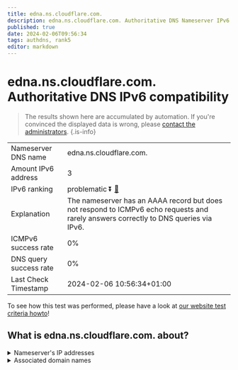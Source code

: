 ```yaml
---
title: edna.ns.cloudflare.com.
description: edna.ns.cloudflare.com. Authoritative DNS Nameserver IPv6 compatibility
published: true
date: 2024-02-06T09:56:34
tags: authdns, rank5
editor: markdown
---
```


# edna.ns.cloudflare.com. Authoritative DNS IPv6 compatibility

> The results shown here are accumulated by automation. If you're convinced the displayed data is wrong, please [contact the administrators](/howto/chat). 
{.is-info}




|   |   |
| - | - |
| Nameserver DNS name | edna.ns.cloudflare.com.
| Amount IPv6 address | 3
| IPv6 ranking | problematic :arrow_double_down: [🔗](/howto/ranking) |
| Explanation | The nameserver has an AAAA record but does not respond to ICMPv6 echo requests and rarely answers correctly to DNS queries via IPv6. |
| ICMPv6 success rate | 0%|
| DNS query success rate | 0% |
| Last Check Timestamp | 2024-02-06 10:56:34+01:00 |

To see how this test was performed, please have a look at [our website test criteria howto](/howto/testcriteria/authdns)!


## What is edna.ns.cloudflare.com. about?




<details>
<summary>Nameserver's IP addresses</summary>

2a06:98c1:50::ac40:206d

2606:4700:50::adf5:3a6d

2803:f800:50::6ca2:c06d

</details>



<details>
<summary>Associated domain names</summary>

www.timescale.com

</details>
